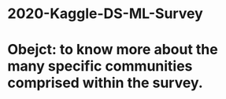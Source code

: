 # 2020-Kaggle-DS-ML-Survey
# Obejct: to know more about the many specific communities comprised within the survey.
